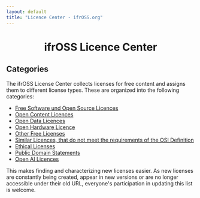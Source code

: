 ```yaml
---
layout: default
title: "Licence Center - ifrOSS.org"
---
```


<h1 style="text-align: center;">ifrOSS Licence Center</h1>

## Categories
The ifrOSS License Center collects licenses for free content and assigns them to different license types. These are organized into the following categories:

* [Free Software und Open Source Licences](/ifrOSS/wip.html)
* [Open Content Licences](/ifrOSS/wip.html)
* [Open Data Licences](/ifrOSS/wip.html)
* [Open Hardware Licence](/ifrOSS/wip.html)
* [Other Free Licenses](/ifrOSS/Pages/licence_center/other/en)
* [Similar Licences, that do not meet the requirements of the OSI Definition](/ifrOSS/wip.html)
* [Ethical Licenses](/ifrOSS/Pages/licence_center/ethical/de)
* [Public Domain Statements](/ifrOSS/wip.html)
* [Open AI Licences](/ifrOSS/wip.html)
 
This makes finding and characterizing new licenses easier. As new licenses are constantly being created, appear in new versions or are no longer accessible under their old URL, everyone's participation in updating this list is welcome.
